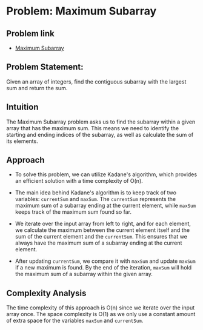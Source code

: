 # Problem: Maximum Subarray

## Problem link

- [Maximum Subarray](https://leetcode.com/problems/maximum-subarray/)

## Problem Statement:

Given an array of integers, find the contiguous subarray with the largest sum and return the sum.

## Intuition

The Maximum Subarray problem asks us to find the subarray within a given array that has the maximum sum. This means we need to identify the starting and ending indices of the subarray, as well as calculate the sum of its elements.

## Approach

- To solve this problem, we can utilize Kadane's algorithm, which provides an efficient solution with a time complexity of O(n).

- The main idea behind Kadane's algorithm is to keep track of two variables: `currentSum` and `maxSum`. The `currentSum` represents the maximum sum of a subarray ending at the current element, while `maxSum` keeps track of the maximum sum found so far.

- We iterate over the input array from left to right, and for each element, we calculate the maximum between the current element itself and the sum of the current element and the `currentSum`. This ensures that we always have the maximum sum of a subarray ending at the current element.

- After updating `currentSum`, we compare it with `maxSum` and update `maxSum` if a new maximum is found. By the end of the iteration, `maxSum` will hold the maximum sum of a subarray within the given array.

## Complexity Analysis

The time complexity of this approach is O(n) since we iterate over the input array once. The space complexity is O(1) as we only use a constant amount of extra space for the variables `maxSum` and `currentSum`.
